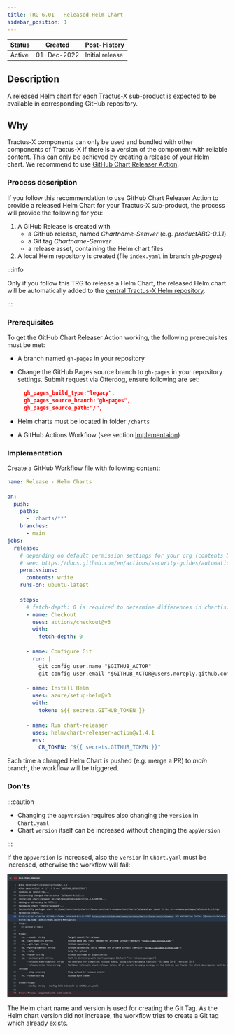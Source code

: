```yaml
---
title: TRG 6.01 - Released Helm Chart
sidebar_position: 1
---
```


| Status | Created     | Post-History    |
|--------|-------------|-----------------|
| Active | 01-Dec-2022 | Initial release |

## Description

A released Helm chart for each Tractus-X sub-product is expected to be available in corresponding GitHub repository.

## Why

Tractus-X components can only be used and bundled with other components of Tractus-X if there is a version of the
component with reliable content. This can only be achieved by creating a release of your Helm chart. We recommend to use
[GitHub Chart Releaser Action](https://github.com/marketplace/actions/helm-chart-releaser).

### Process description

If you follow this recommendation to use GitHub Chart Releaser Action to provide a released Helm Chart for your
Tractus-X sub-product, the process will provide the following for you:

1. A GiHub Release is created with
    - a GitHub release, named _Chartname-Semver_ (e.g. _productABC-0.1.1_)
    - a Git tag _Chartname-Semver_
    - a release asset, containing the Helm chart files
2. A local Helm repository is created (file `index.yaml` in branch _gh-pages_)

:::info

Only if you follow this TRG to release a Helm Chart, the released Helm chart will be automatically added to
the [central Tractus-X Helm repository](https://eclipse-tractusx.github.io/charts/).

:::

### Prerequisites

To get the GitHub Chart Releaser Action working, the following prerequisites must be met:

- A branch named `gh-pages` in your repository
- Change the GitHub Pages source branch to `gh-pages` in your repository settings. Submit request via Otterdog, ensure following are set:

  ```json
    gh_pages_build_type:"legacy",
    gh_pages_source_branch:"gh-pages",
    gh_pages_source_path:"/",
  ```

- Helm charts must be located in folder `/charts`
- A GitHub Actions Workflow (see section [Implementaion](#implementation))

### Implementation

Create a GitHub Workflow file with following content:

```yaml
name: Release - Helm Charts

on:
  push:
    paths:
      - 'charts/**'
    branches:
      - main
jobs:
  release:
    # depending on default permission settings for your org (contents being read-only or read-write for workloads), you will have to add permissions
    # see: https://docs.github.com/en/actions/security-guides/automatic-token-authentication#modifying-the-permissions-for-the-github_token
    permissions:
      contents: write
    runs-on: ubuntu-latest

    steps:
      # fetch-depth: 0 is required to determine differences in chart(s)
      - name: Checkout
        uses: actions/checkout@v3
        with:
          fetch-depth: 0

      - name: Configure Git
        run: |
          git config user.name "$GITHUB_ACTOR"
          git config user.email "$GITHUB_ACTOR@users.noreply.github.com"

      - name: Install Helm
        uses: azure/setup-helm@v3
        with:
          token: ${{ secrets.GITHUB_TOKEN }}

      - name: Run chart-releaser
        uses: helm/chart-releaser-action@v1.4.1
        env:
          CR_TOKEN: "${{ secrets.GITHUB_TOKEN }}"
```

Each time a changed Helm Chart is pushed (e.g. merge a PR) to _main_ branch, the workflow will be triggered.

### Don'ts

:::caution

- Changing the `appVersion` requires also changing the `version` in `Chart.yaml`
- Chart `version` itself can be increased without changing the `appVersion`

:::

If the `appVersion` is increased, also the `version` in `Chart.yaml` must be increased, otherwise the workflow will
fail:

![Chart Releaser Action - Tag error](assets/trg-6-1_chart_release_action_tag-error.png)

The Helm chart name and version is used for creating the Git Tag. As the Helm chart version did not increase, the
workflow tries to create a Git tag which already exists.
